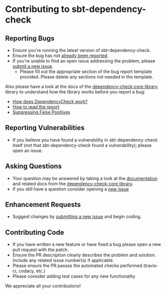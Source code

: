 # Contributing to sbt-dependency-check

## Reporting Bugs

- Ensure you're running the latest version of sbt-dependency-check.
- Ensure the bug has not [already been reported](https://github.com/iilun/sbt-dependency-check/issues).
- If you're unable to find an open issue addressing the problem, please [submit a new issue](https://github.com/iilun/sbt-dependency-check/issues/new).
  - Please fill out the appropriate section of the bug report template provided. Please delete any sections not needed in the template.

Also please have a look at the docs of the [dependency-check-core library](https://github.com/dependency-check/DependencyCheck) library to understand how the library works before you report a bug:
* [How does DependencyCheck work?](http://dependency-check.github.io/DependencyCheck/general/internals.html)
* [How to read the report](http://dependency-check.github.io/DependencyCheck/general/thereport.html)
* [Suppressing False Positives](http://dependency-check.github.io/DependencyCheck/general/suppression.html)

## Reporting Vulnerabilities

- If you believe you have found a vulnerability in sbt-dependency-check itself (not that sbt-dependency-check found a vulnerability); please open an issue.

## Asking Questions

- Your question may be answered by taking a look at the [documentation](https://github.com/iilun/sbt-dependency-check) and related docs from the [dependency-check-core library](https://dependency-check.github.io/DependencyCheck/).
- If you still have a question consider opening a [new issue](https://github.com/iilun/sbt-dependency-check/issues/new)

## Enhancement Requests

- Suggest changes by [submitting a new issue](https://github.com/iilun/sbt-dependency-check/issues/new) and begin coding.

## Contributing Code

- If you have written a new feature or have fixed a bug please open a new pull request with the patch.
- Ensure the PR description clearly describes the problem and solution. Include any related issue number(s) if applicable.
- Please ensure the PR passes the automated checks performed (travis-ci, codacy, etc.)
- Please consider adding test cases for any new functionality

We appreciate all your contributions! 
